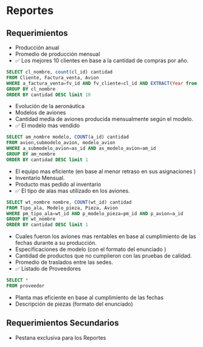 # Reportes

## Requerimientos
- Producción anual
- Promedio de producción mensual 
- :white_check_mark:  Los mejores 10 clientes en base a la cantidad de compras por año.
```sql
SELECT cl_nombre, count(cl_id) cantidad
FROM Cliente, Factura_venta, Avion
WHERE a_factura_venta=fv_id AND fv_cliente=cl_id AND EXTRACT(Year from fv_fecha)=2017
GROUP BY cl_nombre
ORDER BY cantidad DESC limit 10
```
- Evolución de la aeronáutica 
- Modelos de aviones 
- Cantidad media de aviones producida mensualmente según el modelo. 
- :white_check_mark:  El modelo mas vendido 
```sql
SELECT am_nombre modelo, COUNT(a_id) cantidad
FROM avion,submodelo_avion, modelo_avion
WHERE a_submodelo_avion=as_id AND as_modelo_avion=am_id
GROUP BY am_nombre
ORDER BY cantidad DESC limit 1
```
- El equipo mas eficiente (en base al menor retraso en sus asignaciones ) 
- Inventario Mensual. 
- Producto mas pedido al inventario 
- :white_check_mark:  El tipo de alas mas utilizado en los aviones.
```sql
SELECT wt_nombre nombre, COUNT(wt_id) cantidad
FROM Tipo_ala, Modelo_pieza, Pieza, Avion
WHERE pm_tipo_ala=wt_id AND p_modelo_pieza=pm_id AND p_avion=a_id
GROUP BY wt_nombre
ORDER BY cantidad DESC limit 1
```
- Cuales fueron los aviones mas rentables en base al cumplimiento de las fechas durante a su producción. 
- Especificaciones de modelo (con el formato del enunciado ) 
- Cantidad de productos que no cumplieron con las pruebas de calidad. 
- Promedio de traslados entre las sedes. 
- :white_check_mark:  Listado de Proveedores
```sql
SELECT *
FROM proveedor
```
- Planta mas eficiente en base al cumplimiento de las fechas 
- Descripción de piezas (formato del enunciado) 

## Requerimientos Secundarios
- Pestana exclusiva para los Reportes
